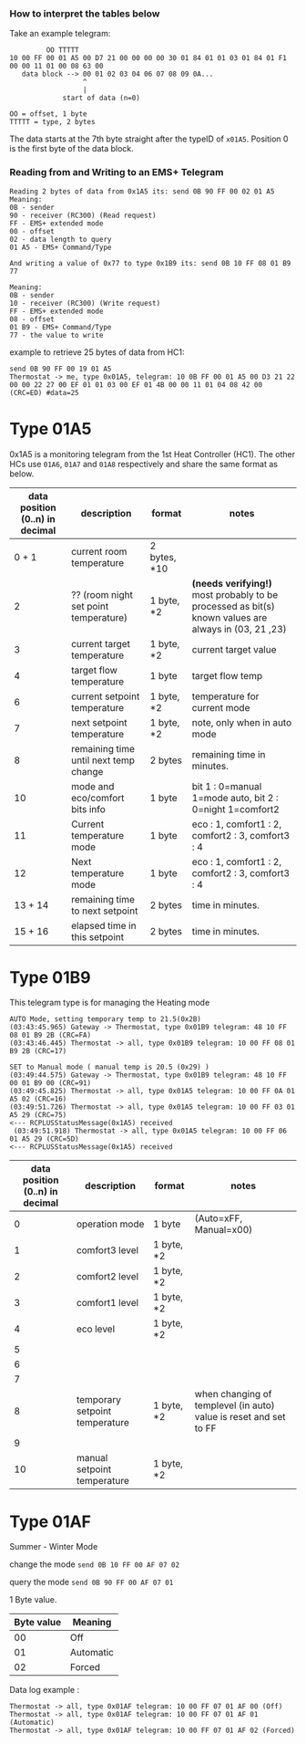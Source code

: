 ### How to interpret the tables below

Take an example telegram:
```
         OO TTTTT
10 00 FF 00 01 A5 00 D7 21 00 00 00 00 30 01 84 01 01 03 01 84 01 F1 00 00 11 01 00 08 63 00
   data block --> 00 01 02 03 04 06 07 08 09 0A...
                  ^
                  | 
             start of data (n=0)

OO = offset, 1 byte
TTTTT = type, 2 bytes
```

The data starts at the 7th byte straight after the typeID of `x01A5`. Position 0 is the first byte of the data block.

### Reading from and Writing to an EMS+ Telegram

```
Reading 2 bytes of data from 0x1A5 its: send 0B 90 FF 00 02 01 A5
Meaning:
0B - sender
90 - receiver (RC300) (Read request)
FF - EMS+ extended mode
00 - offset
02 - data length to query
01 A5 - EMS+ Command/Type

And writing a value of 0x77 to type 0x1B9 its: send 0B 10 FF 08 01 B9 77

Meaning:
0B - sender
10 - receiver (RC300) (Write request)
FF - EMS+ extended mode
08 - offset
01 B9 - EMS+ Command/Type
77 - the value to write
```

example to retrieve 25 bytes of data from HC1:

```
send 0B 90 FF 00 19 01 A5
Thermostat -> me, type 0x01A5, telegram: 10 0B FF 00 01 A5 00 D3 21 22 00 00 22 27 00 EF 01 01 03 00 EF 01 4B 00 00 11 01 04 08 42 00 (CRC=ED) #data=25
```



# Type 01A5

0x1A5 is a monitoring telegram from the 1st Heat Controller (HC1). The other HCs use `01A6`, `01A7` and `01A8` respectively and share the same format as below.

| data position (0..n) in decimal | description | format | notes | 
| - | - | - | - |
| 0 + 1 | current room temperature | 2 bytes, *10 |
| 2 | ?? (room night set point temperature) | 1 byte, *2 | **(needs verifying!)** most probably to be processed as bit(s) known values are always in (03, 21 ,23)|
| 3 | current target temperature | 1 byte, *2 | current target value |
| 4 | target flow temperature | 1 byte | target flow temp  |
| 6 | current setpoint temperature | 1 byte, *2 | temperature for current mode |
| 7 | next setpoint temperature | 1 byte, *2 | note, only when in auto mode |
| 8 | remaining time until next temp change | 2 bytes | remaining time in minutes.|
| 10 | mode and eco/comfort bits info | 1 byte| bit 1 : 0=manual 1=mode auto, bit 2 : 0=night 1=comfort2 |
| 11 | Current temperature mode | 1 byte  | eco : 1, comfort1 : 2, comfort2 : 3, comfort3 : 4 |
| 12 | Next temperature mode | 1 byte | eco : 1, comfort1 : 2, comfort2 : 3, comfort3 : 4 |
| 13 + 14 | remaining time to next setpoint | 2 bytes | time in minutes.|
| 15 + 16 | elapsed time in this setpoint | 2 bytes | time in minutes. | 


# Type 01B9

This telegram type is for managing the Heating mode 

```
AUTO Mode, setting temporary temp to 21.5(0x2B)
(03:43:45.965) Gateway -> Thermostat, type 0x01B9 telegram: 48 10 FF 08 01 B9 2B (CRC=FA)
(03:43:46.445) Thermostat -> all, type 0x01B9 telegram: 10 00 FF 08 01 B9 2B (CRC=17)

SET to Manual mode ( manual temp is 20.5 (0x29) )
(03:49:44.575) Gateway -> Thermostat, type 0x01B9 telegram: 48 10 FF 00 01 B9 00 (CRC=91)
(03:49:45.825) Thermostat -> all, type 0x01A5 telegram: 10 00 FF 0A 01 A5 02 (CRC=16)
(03:49:51.726) Thermostat -> all, type 0x01A5 telegram: 10 00 FF 03 01 A5 29 (CRC=75)
<--- RCPLUSStatusMessage(0x1A5) received
 (03:49:51.918) Thermostat -> all, type 0x01A5 telegram: 10 00 FF 06 01 A5 29 (CRC=5D)
<--- RCPLUSStatusMessage(0x1A5) received

```

| data position (0..n) in decimal | description | format | notes | 
| - | - | - | - |
| 0 | operation mode | 1 byte | (Auto=xFF, Manual=x00) |
| 1 | comfort3 level | 1 byte, *2 |  |
| 2 | comfort2 level | 1 byte, *2 |  |
| 3 | comfort1 level | 1 byte, *2 |  |
| 4 | eco level  | 1 byte, *2 |  |
| 5 |  |  |  |                                         
| 6 |  |  |  |                                          
| 7 |  |  |  |                                           
| 8 | temporary setpoint temperature  | 1 byte, *2 | when changing of templevel (in auto) value is reset and set to FF  |
| 9 |  |  |  |                                           
| 10 | manual setpoint temperature  | 1 byte, *2 |  |

# Type 01AF 

Summer - Winter Mode 

change the mode 
```send 0B 10 FF 00 AF 07 02```

query the mode 
```send 0B 90 FF 00 AF 07 01``` 

1 Byte value.

|Byte value | Meaning | 
| - | - |
| 00 | Off |
| 01 | Automatic |
| 02 | Forced |

Data log example :
```
Thermostat -> all, type 0x01AF telegram: 10 00 FF 07 01 AF 00 (Off)
Thermostat -> all, type 0x01AF telegram: 10 00 FF 07 01 AF 01 (Automatic)
Thermostat -> all, type 0x01AF telegram: 10 00 FF 07 01 AF 02 (Forced)
```


